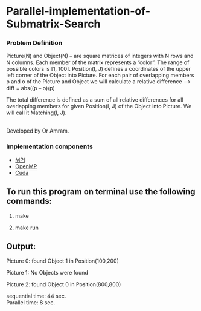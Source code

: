 # Parallel-implementation-of-Submatrix-Search

### Problem Definition

Picture(N) and Object(N) – are square matrices of integers with N rows and N columns. Each member of the matrix represents a “color”. The range of possible colors is [1, 100].
Position(I, J) defines a coordinates of the upper left corner of the Object into Picture. 
For each pair of overlapping members p and o of the Picture and Object we will calculate a relative difference --> diff = abs((p – o)/p)
			                                                  	
The total difference is defined as a sum of all relative differences for all overlapping members for given Position(I, J) of the Object into Picture. We will call it Matching(I, J).

<br />
Developed by  Or Amram.

### Implementation components

* [MPI](https://www.mcs.anl.gov/research/projects/mpi/)
* [OpenMP](https://tildesites.bowdoin.edu/~ltoma/teaching/cs3225-GIS/fall17/Lectures/openmp.html)
* [Cuda](https://developer.nvidia.com/cuda-toolkit)

## To run this program on terminal use the following commands:

1. make

2. make run 

## Output:

Picture 0: found Object 1 in Position(100,200)

Picture 1: No Objects were found

Picture 2: found Object 0 in Position(800,800)

sequential time: 44 sec.
<br />
Parallel time: 8 sec.
